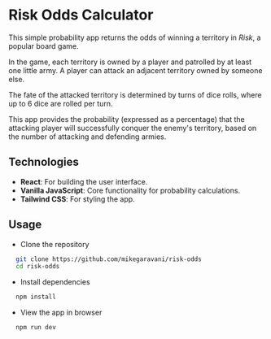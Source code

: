 # Risk Odds Calculator

This simple probability app returns the odds of winning a territory in _Risk_, a popular board game.

In the game, each territory is owned by a player and patrolled by at least one little army. A player can attack an adjacent territory owned by someone else.

The fate of the attacked territory is determined by turns of dice rolls, where up to 6 dice are rolled per turn.

This app provides the probability (expressed as a percentage) that the attacking player will successfully conquer the enemy's territory, based on the number of attacking and defending armies.

## Technologies

- **React**: For building the user interface.
- **Vanilla JavaScript**: Core functionality for probability calculations.
- **Tailwind CSS**: For styling the app.

## Usage

- Clone the repository

```bash
  git clone https://github.com/mikegaravani/risk-odds
  cd risk-odds
```

- Install dependencies

```bash
  npm install
```

- View the app in browser

```bash
  npm run dev
```
